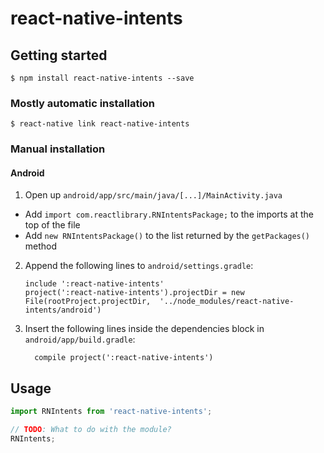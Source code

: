 # react-native-intents

## Getting started

`$ npm install react-native-intents --save`

### Mostly automatic installation

`$ react-native link react-native-intents`

### Manual installation


#### Android

1. Open up `android/app/src/main/java/[...]/MainActivity.java`
  - Add `import com.reactlibrary.RNIntentsPackage;` to the imports at the top of the file
  - Add `new RNIntentsPackage()` to the list returned by the `getPackages()` method
2. Append the following lines to `android/settings.gradle`:
  	```
  	include ':react-native-intents'
  	project(':react-native-intents').projectDir = new File(rootProject.projectDir, 	'../node_modules/react-native-intents/android')
  	```
3. Insert the following lines inside the dependencies block in `android/app/build.gradle`:
  	```
      compile project(':react-native-intents')
  	```


## Usage
```javascript
import RNIntents from 'react-native-intents';

// TODO: What to do with the module?
RNIntents;
```